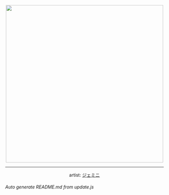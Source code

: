 
<p align="center">
  <img width="500" src="https://nekos.best/api/v2/neko/0587.png">
  <hr/>
  <center>
    artist: <a href="https://www.pixiv.net/en/artworks/95949590">ジェミニ</a>
  </center>
</p>


###### Auto generate README.md from update.js

